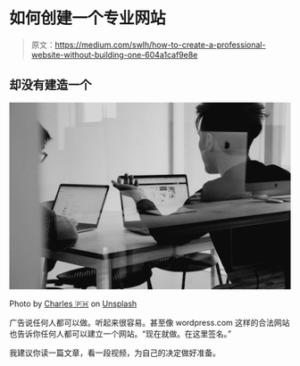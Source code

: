 # 如何创建一个专业网站

> 原文：<https://medium.com/swlh/how-to-create-a-professional-website-without-building-one-604a1caf9e8e>

## 却没有建造一个

![](img/4e83847174084b72de06c5eb69d4a8c5.png)

Photo by [Charles 🇵🇭](https://unsplash.com/@charlesdeluvio?utm_source=medium&utm_medium=referral) on [Unsplash](https://unsplash.com?utm_source=medium&utm_medium=referral)

广告说任何人都可以做。听起来很容易。甚至像 wordpress.com 这样的合法网站也告诉你任何人都可以建立一个网站。“现在就做。在这里签名。”

我建议你读一篇文章，看一段视频，为自己的决定做好准备。